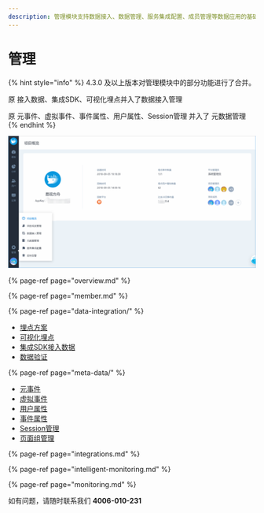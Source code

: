 ```yaml
---
description: 管理模块支持数据接入、数据管理、服务集成配置、成员管理等数据应用的基础管理。
---
```


# 管理



{% hint style="info" %}
4.3.0 及以上版本对管理模块中的部分功能进行了合并。

原 接入数据、集成SDK、可视化埋点并入了数据接入管理

原 元事件、虚拟事件、事件属性、用户属性、Session管理 并入了 元数据管理
{% endhint %}

![](../../.gitbook/assets/image%20%281%29.png)

{% page-ref page="overview.md" %}

{% page-ref page="member.md" %}

{% page-ref page="data-integration/" %}

* [埋点方案](data-integration/schema.md)
* [可视化埋点](data-integration/virtualizer.md)
* [集成SDK接入数据](data-integration/sdks.md)
* [数据验证](data-integration/validation.md)

{% page-ref page="meta-data/" %}

* [元事件](meta-data/meta-events.md)
* [虚拟事件](meta-data/merged-events.md)
* [用户属性](meta-data/user-properties.md)
* [事件属性](meta-data/event-properties.md)
* [Session管理](meta-data/session.md)
* [页面组管理](meta-data/pagegroup.md)

{% page-ref page="integrations.md" %}

{% page-ref page="intelligent-monitoring.md" %}

{% page-ref page="monitoring.md" %}

如有问题，请随时联系我们 **4006-010-231**

